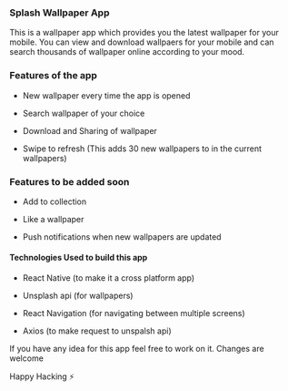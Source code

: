 ### Splash Wallpaper App

This is a wallpaper app which provides you the latest wallpaper for your mobile. You can view and download wallpaers for your mobile and can search thousands of wallpaper online according to your mood.


### Features of the app
- New wallpaper every time the app is opened

- Search wallpaper of your choice

- Download and Sharing of wallpaper

- Swipe to refresh (This adds 30 new wallpapers to in the current wallpapers)


### Features to be added soon 

- Add to collection

- Like a wallpaper

- Push notifications when new wallpapers are updated

#### Technologies Used to build this app

- React Native (to make it a cross platform app)

- Unsplash api (for wallpapers)

- React Navigation (for navigating between multiple screens)

- Axios (to make request to unspalsh api)


If you have any idea for this app feel free to work on it. Changes are welcome

Happy Hacking :zap:
